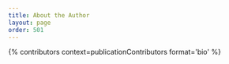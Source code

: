 ```yaml
---
title: About the Author
layout: page
order: 501
---
```


{% contributors context=publicationContributors format='bio' %}

